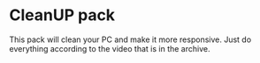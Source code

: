 # CleanUP pack
This pack will clean your PC and make it more responsive.
Just do everything according to the video that is in the archive.
